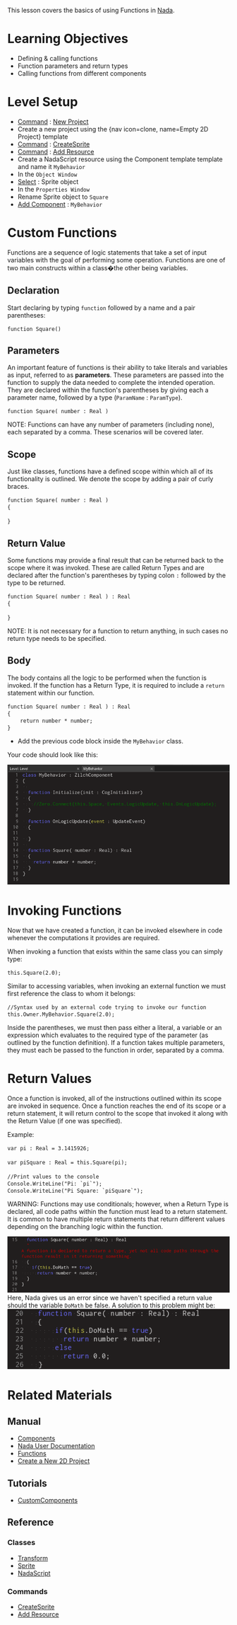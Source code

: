 This lesson covers the basics of using Functions in [Nada](../../zilchmanual/nada_in_zilch.md).


 # Learning Objectives

- Defining & calling functions
- Function parameters and return types
- Calling functions from different components 

 # Level Setup

- [ Command](../../zilchmanual/editor/editorcommands/commands.md) : [ New Project](../../../code_reference/command_reference.md#newproject)
 - Create a new project using the {nav icon=clone, name=Empty 2D Project} template
- [ Command](../../zilchmanual/editor/editorcommands/commands.md) : [CreateSprite](../../../code_reference/command_reference.md#createsprite)
- [ Command](../../zilchmanual/editor/editorcommands/commands.md) : [Add Resource](../../../code_reference/command_reference.md#add)
 - Create a NadaScript resource using the Component template template and name it `MyBehavior`
- In the `Object Window`
 - [Select](../../zilchmanual/editor/editorcommands/selectobject.md) : Sprite object
- In the `Properties Window`
 - Rename Sprite object to `Square`
 - [Add Component](../../zilchmanual/editor/addremovecomponent.md) : `MyBehavior`

 # Custom Functions

Functions are a sequence of logic statements that take a set of input variables with the goal of performing some operation. Functions are one of two main constructs within a class�the other being variables.

 ## Declaration

Start declaring by typing `function` followed by a name and a pair parentheses:


```TS:Function Declaration
function Square()
```

 ## Parameters

An important feature of functions is their ability to take literals and variables as input, referred to as **parameters**. These parameters are passed into the function to supply the data needed to complete the intended operation. They are declared within the function's parentheses by giving each a parameter name, followed by a type (`ParamName` : `ParamType`).

```TS:Parameters
function Square( number : Real )
```

NOTE: Functions can have any number of parameters (including none), each separated by a comma. These scenarios will be covered later.

 ## Scope

Just like classes, functions have a defined scope within which all of its functionality is outlined. We denote the scope by adding a pair of curly braces.

```TS:Scope
function Square( number : Real )
{

}
```

 ## Return Value

Some functions may provide a final result that can be returned back to the scope where it was invoked. These are called Return Types and are declared after the function's parentheses by typing colon `:` followed by the type to be returned.

```TS:Return Value
function Square( number : Real ) : Real
{

}
```

NOTE: It is not necessary for a function to return anything, in such cases no return type needs to be specified.

 ## Body

The body contains all the logic to be performed when the function is invoked. If the function has a Return Type, it is required to include a `return` statement within our function.

```TS:Function Body
function Square( number : Real ) : Real
{
    return number * number;
}
```

 - Add the previous code block inside the `MyBehavior` class.

Your code should look like this:



![image](https://raw.githubusercontent.com/ZilchEngine/ZilchFiles/master/doc_files/67019.png)


 # Invoking Functions

Now that we have created a function, it can be invoked elsewhere in code whenever the computations it provides are required.

When invoking a function that exists within the same class you can simply type:

```TS:Invoking Functions Within the Same Class
this.Square(2.0);
```

Similar to accessing variables, when invoking an external function we must first reference the class to whom it belongs:

```TS:Invoking Functions from Other Classes
//Syntax used by an external code trying to invoke our function
this.Owner.MyBehavior.Square(2.0);
```

Inside the parentheses, we must then pass either a literal, a variable or an expression which evaluates to the required type of the parameter (as outlined by the function definition). If a function takes multiple parameters, they must each be passed to the function in order, separated by a comma.

 # Return Values

Once a function is invoked, all of the instructions outlined within its scope are invoked in sequence. Once a function reaches the end of its scope or a return statement, it will return control to the scope that invoked it along with the Return Value (if one was specified).

Example:

```TS:Return Values
var pi : Real = 3.1415926;

var piSquare : Real = this.Square(pi);

//Print values to the console
Console.WriteLine("Pi: `pi`");
Console.WriteLine("Pi Square: `piSquare`");
```

WARNING: Functions may use conditionals; however, when a Return Type is declared, all code paths within the function must lead to a return statement. It is common to have multiple return statements that return different values depending on the branching logic within the function.


![image](https://raw.githubusercontent.com/ZilchEngine/ZilchFiles/master/doc_files/81514.png) Here, Nada gives us an error since we haven't specified a return value should the variable `DoMath` be false. A solution to this problem might be: ![image](https://raw.githubusercontent.com/ZilchEngine/ZilchFiles/master/doc_files/81627.png)



 # Related Materials

 ## Manual
- [Components](../../zilchmanual/architecture/components.md)
- [ Nada User Documentation](../../zilchmanual/nada_in_zilch.md)
- [ Functions](../../zilchmanual/nada_in_zilch/functions.md)
- [Create a New 2D Project](../../zilchmanual/editor/editorcommands/launchernewproject.md)

 ##  Tutorials
- [CustomComponents](customcomponents.md)

 ## Reference
 ### Classes
- [Transform](../../../code_reference/class_reference/transform.md)
- [Sprite](../../../code_reference/class_reference/sprite.md)
- [NadaScript](../../../code_reference/class_reference/nadascript.md)

 ### Commands
- [CreateSprite](../../../code_reference/command_reference.md#createsprite)
- [Add Resource](../../../code_reference/command_reference.md#add)
 

 